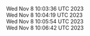 Wed Nov  8 10:03:36 UTC 2023 <br/>
Wed Nov  8 10:04:19 UTC 2023 <br/>
Wed Nov  8 10:05:54 UTC 2023 <br/>
Wed Nov  8 10:06:42 UTC 2023 <br/>
